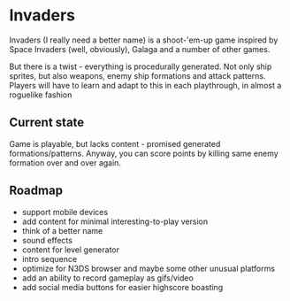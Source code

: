 # Invaders
Invaders (I really need a better name) is a shoot-'em-up game inspired
by Space Invaders (well, obviously), Galaga and a number of other games.

But there is a twist - everything is procedurally generated. Not only
ship sprites, but also weapons, enemy ship formations and attack patterns.
Players will have to learn and adapt to this in each playthrough, in
almost a roguelike fashion

## Current state
Game is playable, but lacks content - promised generated
formations/patterns. Anyway, you can score points by killing same enemy
formation over and over again.

## Roadmap
* support mobile devices
* add content for minimal interesting-to-play version
* think of a better name
* sound effects
* content for level generator
* intro sequence
* optimize for N3DS browser and maybe some other unusual platforms
* add an ability to record gameplay as gifs/video
* add social media buttons for easier highscore boasting